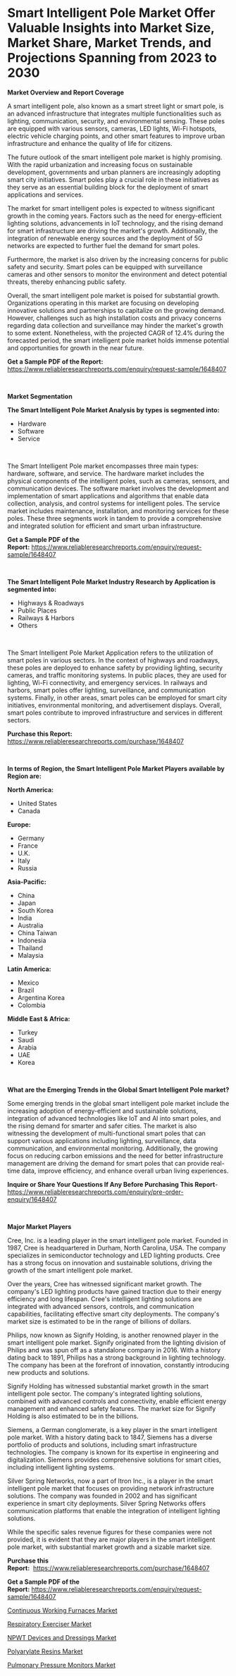 <p><h1>Smart Intelligent Pole Market Offer Valuable Insights into Market Size, Market Share, Market Trends, and Projections Spanning from 2023 to 2030</h1></p><p><strong>Market Overview and Report Coverage</strong></p>
<p><p>A smart intelligent pole, also known as a smart street light or smart pole, is an advanced infrastructure that integrates multiple functionalities such as lighting, communication, security, and environmental sensing. These poles are equipped with various sensors, cameras, LED lights, Wi-Fi hotspots, electric vehicle charging points, and other smart features to improve urban infrastructure and enhance the quality of life for citizens.</p><p>The future outlook of the smart intelligent pole market is highly promising. With the rapid urbanization and increasing focus on sustainable development, governments and urban planners are increasingly adopting smart city initiatives. Smart poles play a crucial role in these initiatives as they serve as an essential building block for the deployment of smart applications and services.</p><p>The market for smart intelligent poles is expected to witness significant growth in the coming years. Factors such as the need for energy-efficient lighting solutions, advancements in IoT technology, and the rising demand for smart infrastructure are driving the market's growth. Additionally, the integration of renewable energy sources and the deployment of 5G networks are expected to further fuel the demand for smart poles.</p><p>Furthermore, the market is also driven by the increasing concerns for public safety and security. Smart poles can be equipped with surveillance cameras and other sensors to monitor the environment and detect potential threats, thereby enhancing public safety.</p><p>Overall, the smart intelligent pole market is poised for substantial growth. Organizations operating in this market are focusing on developing innovative solutions and partnerships to capitalize on the growing demand. However, challenges such as high installation costs and privacy concerns regarding data collection and surveillance may hinder the market's growth to some extent. Nonetheless, with the projected CAGR of 12.4% during the forecasted period, the smart intelligent pole market holds immense potential and opportunities for growth in the near future.</p></p>
<p><strong>Get a Sample PDF of the Report:</strong> <a href="https://www.reliableresearchreports.com/enquiry/request-sample/1648407">https://www.reliableresearchreports.com/enquiry/request-sample/1648407</a></p>
<p>&nbsp;</p>
<p><strong>Market Segmentation</strong></p>
<p><strong>The Smart Intelligent Pole Market Analysis by types is segmented into:</strong></p>
<p><ul><li>Hardware</li><li>Software</li><li>Service</li></ul></p>
<p>&nbsp;</p>
<p><p>The Smart Intelligent Pole market encompasses three main types: hardware, software, and service. The hardware market includes the physical components of the intelligent poles, such as cameras, sensors, and communication devices. The software market involves the development and implementation of smart applications and algorithms that enable data collection, analysis, and control systems for intelligent poles. The service market includes maintenance, installation, and monitoring services for these poles. These three segments work in tandem to provide a comprehensive and integrated solution for efficient and smart urban infrastructure.</p></p>
<p><strong>Get a Sample PDF of the Report:</strong>&nbsp;<a href="https://www.reliableresearchreports.com/enquiry/request-sample/1648407">https://www.reliableresearchreports.com/enquiry/request-sample/1648407</a></p>
<p>&nbsp;</p>
<p><strong>The Smart Intelligent Pole Market Industry Research by Application is segmented into:</strong></p>
<p><ul><li>Highways & Roadways</li><li>Public Places</li><li>Railways & Harbors</li><li>Others</li></ul></p>
<p>&nbsp;</p>
<p><p>The Smart Intelligent Pole Market Application refers to the utilization of smart poles in various sectors. In the context of highways and roadways, these poles are deployed to enhance safety by providing lighting, security cameras, and traffic monitoring systems. In public places, they are used for lighting, Wi-Fi connectivity, and emergency services. In railways and harbors, smart poles offer lighting, surveillance, and communication systems. Finally, in other areas, smart poles can be employed for smart city initiatives, environmental monitoring, and advertisement displays. Overall, smart poles contribute to improved infrastructure and services in different sectors.</p></p>
<p><strong>Purchase this Report:</strong>&nbsp; <a href="https://www.reliableresearchreports.com/purchase/1648407">https://www.reliableresearchreports.com/purchase/1648407</a></p>
<p>&nbsp;</p>
<p><strong>In terms of Region, the Smart Intelligent Pole Market Players available by Region are:</strong></p>
<p>
    <p> <strong> North America: </strong>
        <ul>
            <li>United States</li>
            <li>Canada</li>
        </ul>
        </p> 
    <p> <strong> Europe: </strong>
        <ul>
            <li>Germany</li>
            <li>France</li>
            <li>U.K.</li>
            <li>Italy</li>
            <li>Russia</li>
        </ul>
        </p> 
    <p> <strong> Asia-Pacific: </strong>
        <ul>
            <li>China</li>
            <li>Japan</li>
            <li>South Korea</li>
            <li>India</li>
            <li>Australia</li>
            <li>China Taiwan</li>
            <li>Indonesia</li>
            <li>Thailand</li>
            <li>Malaysia</li>
        </ul>
        </p> 
    <p> <strong> Latin America: </strong>
        <ul>
            <li>Mexico</li>
            <li>Brazil</li>
            <li>Argentina Korea</li>
            <li>Colombia</li>
        </ul>
        </p> 
    <p> <strong> Middle East & Africa: </strong>
        <ul>
            <li>Turkey</li>
            <li>Saudi</li>
            <li>Arabia</li>
            <li>UAE</li>
            <li>Korea</li>
        </ul>
    </p>
    </p>
<p>&nbsp;</p>
<p><strong>What are the Emerging Trends in the Global Smart Intelligent Pole market?</strong></p>
<p><p>Some emerging trends in the global smart intelligent pole market include the increasing adoption of energy-efficient and sustainable solutions, integration of advanced technologies like IoT and AI into smart poles, and the rising demand for smarter and safer cities. The market is also witnessing the development of multi-functional smart poles that can support various applications including lighting, surveillance, data communication, and environmental monitoring. Additionally, the growing focus on reducing carbon emissions and the need for better infrastructure management are driving the demand for smart poles that can provide real-time data, improve efficiency, and enhance overall urban living experiences.</p></p>
<p><strong>Inquire or Share Your Questions If Any Before Purchasing This Report</strong>- <a href="https://www.reliableresearchreports.com/enquiry/pre-order-enquiry/1648407">https://www.reliableresearchreports.com/enquiry/pre-order-enquiry/1648407</a></p>
<p>&nbsp;</p>
<p><strong>Major Market Players</strong></p>
<p><p>Cree, Inc. is a leading player in the smart intelligent pole market. Founded in 1987, Cree is headquartered in Durham, North Carolina, USA. The company specializes in semiconductor technology and LED lighting products. Cree has a strong focus on innovation and sustainable solutions, driving the growth of the smart intelligent pole market.</p><p>Over the years, Cree has witnessed significant market growth. The company's LED lighting products have gained traction due to their energy efficiency and long lifespan. Cree's intelligent lighting solutions are integrated with advanced sensors, controls, and communication capabilities, facilitating effective smart city deployments. The company's market size is estimated to be in the range of billions of dollars.</p><p>Philips, now known as Signify Holding, is another renowned player in the smart intelligent pole market. Signify originated from the lighting division of Philips and was spun off as a standalone company in 2016. With a history dating back to 1891, Philips has a strong background in lighting technology. The company has been at the forefront of innovation, constantly introducing new products and solutions.</p><p>Signify Holding has witnessed substantial market growth in the smart intelligent pole sector. The company's integrated lighting solutions, combined with advanced controls and connectivity, enable efficient energy management and enhanced safety features. The market size for Signify Holding is also estimated to be in the billions.</p><p>Siemens, a German conglomerate, is a key player in the smart intelligent pole market. With a history dating back to 1847, Siemens has a diverse portfolio of products and solutions, including smart infrastructure technologies. The company is known for its expertise in engineering and digitalization. Siemens provides comprehensive solutions for smart cities, including intelligent lighting systems.</p><p>Silver Spring Networks, now a part of Itron Inc., is a player in the smart intelligent pole market that focuses on providing network infrastructure solutions. The company was founded in 2002 and has significant experience in smart city deployments. Silver Spring Networks offers communication platforms that enable the integration of intelligent lighting solutions. </p><p>While the specific sales revenue figures for these companies were not provided, it is evident that they are major players in the smart intelligent pole market, with substantial market growth and a sizable market size.</p></p>
<p><strong>Purchase this Report:</strong>&nbsp;&nbsp;<a href="https://www.reliableresearchreports.com/purchase/1648407">https://www.reliableresearchreports.com/purchase/1648407</a></p>
<p></p>
<p><strong>Get a Sample PDF of the Report:</strong>&nbsp;<a href="https://www.reliableresearchreports.com/enquiry/request-sample/1648407">https://www.reliableresearchreports.com/enquiry/request-sample/1648407</a></p>
<p><p><a href="https://medium.com/@jessicaelliott65/continuous-working-furnaces-market-share-evolution-and-market-growth-trends-2023-2030-ac642c96c4d8">Continuous Working Furnaces Market</a></p><p><a href="https://www.linkedin.com/pulse/respiratory-exerciser-market-share-amp-new-trends-analysis-sfdlc/">Respiratory Exerciser Market</a></p><p><a href="https://www.linkedin.com/pulse/npwt-devices-dressings-market-research-report-unlocks-analysis-f8bjc/">NPWT Devices and Dressings Market</a></p><p><a href="https://medium.com/@melissaarnold2022/polyarylate-resins-market-share-evolution-and-market-growth-trends-2023-2030-21d1c5019cf7">Polyarylate Resins Market</a></p><p><a href="https://www.linkedin.com/pulse/pulmonary-pressure-monitors-market-research-report-unlocks-tyooc/">Pulmonary Pressure Monitors Market</a></p></p>
